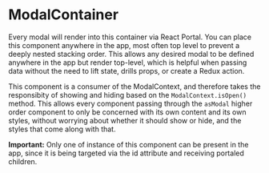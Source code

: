 # ModalContainer

Every modal will render into this container via React Portal. You can place this component anywhere in the app, most often top level to prevent a deeply nested stacking order. This allows any desired modal to be defined anywhere in the app but render top-level, which is helpful when passing data without the need to lift state, drills props, or create a Redux action.

This component is a consumer of the ModalContext, and therefore takes the responsibity of showing and hiding based on the `ModalContext.isOpen()` method. This allows every component passing through the `asModal` higher order component to only be concerned with its own content and its own styles, without worrying about whether it should show or hide, and the styles that come along with that.

**Important:** Only one of instance of this component can be present in the app, since it is being targeted via the id attribute and receiving portaled children.
